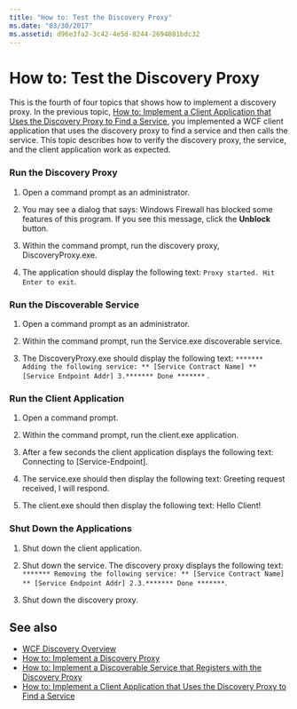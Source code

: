```yaml
---
title: "How to: Test the Discovery Proxy"
ms.date: "03/30/2017"
ms.assetid: d96e3fa2-3c42-4e5d-8244-2694081bdc32
---
```

# How to: Test the Discovery Proxy
This is the fourth of four topics that shows how to implement a discovery proxy. In the previous topic, [How to: Implement a Client Application that Uses the Discovery Proxy to Find a Service](client-app-discovery-proxy-to-find-a-service.md), you implemented a WCF client application that uses the discovery proxy to find a service and then calls the service. This topic describes how to verify the discovery proxy, the service, and the client application work as expected.  
  
### Run the Discovery Proxy  
  
1. Open a command prompt as an administrator.  
  
2. You may see a dialog that says: Windows Firewall has blocked some features of this program. If you see this message, click the **Unblock** button.  
  
3. Within the command prompt, run the discovery proxy, DiscoveryProxy.exe.  
  
4. The application should display the following text: `Proxy started. Hit Enter to exit`.  
  
### Run the Discoverable Service  
  
1. Open a command prompt as an administrator.  
  
2. Within the command prompt, run the Service.exe discoverable service.  
  
3. The DiscoveryProxy.exe should display the following text: `******* Adding the following service: ** [Service Contract Name] ** [Service Endpoint Addr] 3.******* Done *******` .  
  
### Run the Client Application  
  
1. Open a command prompt.  
  
2. Within the command prompt, run the client.exe application.  
  
3. After a few seconds the client application displays the following text: Connecting to [Service-Endpoint].  
  
4. The service.exe should then display the following text: Greeting request received, I will respond.  
  
5. The client.exe should then display the following text: Hello Client!  
  
### Shut Down the Applications  
  
1. Shut down the client application.  
  
2. Shut down the service. The discovery proxy displays the following text: `******* Removing the following service: ** [Service Contract Name] ** [Service Endpoint Addr] 2.3.******* Done *******`.  
  
3. Shut down the discovery proxy.  
  
## See also

- [WCF Discovery Overview](wcf-discovery-overview.md)
- [How to: Implement a Discovery Proxy](how-to-implement-a-discovery-proxy.md)
- [How to: Implement a Discoverable Service that Registers with the Discovery Proxy](discoverable-service-that-registers-with-the-discovery-proxy.md)
- [How to: Implement a Client Application that Uses the Discovery Proxy to Find a Service](client-app-discovery-proxy-to-find-a-service.md)
